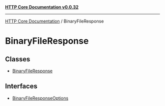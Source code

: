 [**HTTP Core Documentation v0.0.32**](../README.md)

***

[HTTP Core Documentation](../modules.md) / BinaryFileResponse

# BinaryFileResponse

## Classes

- [BinaryFileResponse](classes/BinaryFileResponse.md)

## Interfaces

- [BinaryFileResponseOptions](interfaces/BinaryFileResponseOptions.md)
